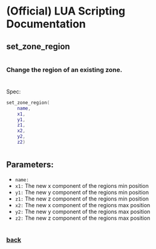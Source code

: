 
# (Official) LUA Scripting Documentation

## set_zone_region
#
### Change the region of an existing zone.
#
Spec:
```lua
set_zone_region(
	name,
	x1,
	y1,
	z1,
	x2,
	y2,
	z2)
```
#
## Parameters:
- `name:` 
- `x1:` The new x component of the regions min position
- `y1:` The new y component of the regions min position
- `z1:` The new z component of the regions min position
- `x2:` The new x component of the regions max position
- `y2:` The new y component of the regions max position
- `z2:` The new z component of the regions max position
#
### [back](../zones)
